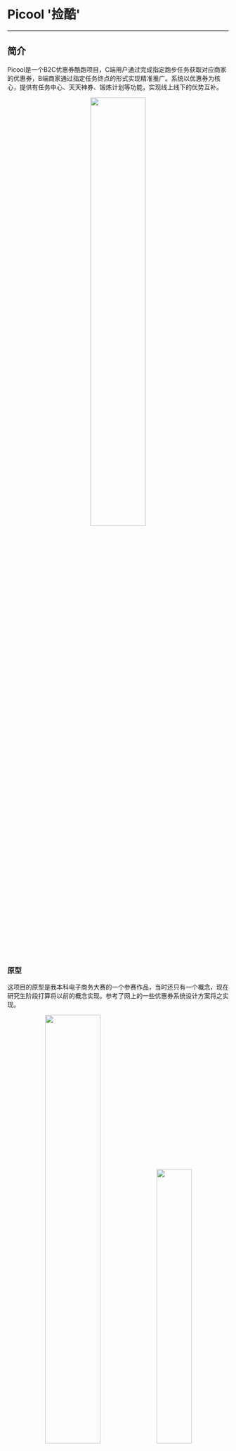 # Picool  '捡酷'
---
## 简介
Picool是一个B2C优惠券酷跑项目，C端用户通过完成指定跑步任务获取对应商家的优惠券，B端商家通过指定任务终点的形式实现精准推广。系统以优惠券为核心，提供有任务中心、天天神券、锻炼计划等功能，实现线上线下的优势互补。
<div align=center>
<img src="image/picool.png" width="50%"  align>
</div>

### 原型
这项目的原型是我本科电子商务大赛的一个参赛作品，当时还只有一个概念，现在研究生阶段打算将以前的概念实现。参考了网上的一些优惠券系统设计方案将之实现。
<div align=center >
<img src="image/01.png" width="50%">
<img src="image/03.png" width="40%">
<br>当时写的计划书，只拿了个二等奖</br>
</div>

## 模块设计
综上整个系统大致可以分为两个系统，优惠券系统和酷跑系统。酷跑系统跟市面上的跑步app差不多，其共功能主要负责，用户任务开始和完成的监控。优惠券系统负责抢券、发券、券推送、核销等优惠券相关功能。因为有两个子系统，所以将用户登录注册抽离，实现SSO单点登录

### 单点登录
基于OAuth2协议实现的SSO单点登录。能够实现一次登录就可以访问酷跑和优惠券两个子系统。将登录模块单独抽离出来作为一个子系统，完成 **登录认证** 和子系统的 **访问授权** 这两个功能。

<div align=center >
<img src="image/单点登录.png" width="80%">
</div>

#### OAuth2.0
这里使用OAuth2.0协议来标准化的实现子系统和认证授权系统的交互。
<div align=center >
<img src="image/OAuth2.png" width="80%">
</div>
OAuth2.0是目前最流行的授权机制，用来授权第三方应用，获取用户数据，就是你登录的时候，可以选择的微信登录。其本质上是一种协议，用来规范不同系统和授权服务之间的授权机制的，这里用来实现用户无感知的不同子系统的登录

<div align=center >
<img src="image/OAuth2-1.png" width="80%">
</div>

（上面是标准流程，但是因为是同一个应用，这里实际实现的时候进行了简化，在拿到任意一个token时，下次登录会直接发送这个token，这样上图的3，4直接跳过了）

#### JWT双令牌
OAuth2协议具体使用JWT（json web token）进行实现，使用了jwt双令牌的方式进行无感知刷新。
因为使用token进行登录，token的失效时间会比较短（万一被窃取就有安全问题），但是token经常失效，用户需要频繁登录，体验就会很差。

所以对于活跃的用户，我们不希望它的token经常过期。那它每次访问我都刷新它的token，这个方案可以，但是每次都刷新会给服务器带来较大的压力。使用双token的方案就可以缓解这个问题，假如用户的token过期但是refresh_token没有过期，就是使用refresh_token进行刷新，refresh_token快过期了，再刷新refresh_token

### 多级缓存
缓存就是存储数据副本或计算结果的组件，以便后续可以更快地访问

**读多写少**、**不要求一致性**、**时效要求越低**、**访问频率越高**、对**最终一致性**和**数据丢失**有一定程度的容忍的场景适合使用缓存。

一般应用中的缓存，主要分为 客户端缓存  网络缓存  服务端缓存，该系统主要采用redis+cachego实现的多级缓存。
其中cachego用来做本地缓存，缓存一些较为热点访问量较高的数据，一般是会存储天天神券的相关信息（每个用户几乎都会查看）。
redis用作一级缓存，分布式缓存，用以减少用户直接访问mysql数据库的次数，提升整个系统的吞吐量。

<div align=center >
<img src="image/多级缓存.png" width="40%">
</div>


### GEO

 GEO 是 Redis 3.2 版本新增的数据类型，主要用于存储地理位置信息，并对存储的信息进行操作。
 使用redis的GEO数据结构，存储商家的经纬度和任务目的地的经纬度.再酷跑子系统中，app会获取用户的经纬度 
 使用命令：GEORADIUS key 经度 维度  范围 
 获取用户当前距离较近的任务，并由酷跑系统进行两个目标点的路径规划。

### 券设计
普通券：商家发放，用户完成指定跑步任务可得，专用于对应商家的商品优惠
神券：平台发放，通过‘天天神券’模块限量发放，全平台商家可用

### 优惠券的生成与分发
#### 表设计
##### 券模板（券批次）
字段名称     | 含义
-------- | -----
id | 批次id
batch_name | 模板名称
coupon_name  | 优惠券名称
rule_id |  优惠券的规则，外键
total_count |  优惠券发放总数量
assign_count |  已发放的优惠券数
used_count |  已使用的优惠券

每个优惠券都会有的东西将之抽象为一个优惠券模板，商家每次要创建一批优惠券就新增一个优惠券批次，并且可以统计这次优惠券的使用情况。

##### 优惠券规则表

字段名称     | 含义
-------- | -----
rule_id | 规则id
rule_name| 规则名称
type | 规则类型，比如0是普通券1是神券，现在就两个券
rule_content |  规则内容，存入json数据，制定详细优惠规则

通过券模板和规则表就可以完整确定一批优惠券，其中具体的规则内容因为较为复杂多变，为了提高灵活性采用json数据保存，内容可以包括优惠券门槛，可用数量，金额，领取开始时间，结束时间等内容


##### 优惠券表

字段名称     | 含义
-------- | -----
coupon_id | 券id
user_id | 用户id
status |状态，四种0-未使用，1-已使用，2-冻结，3-已过期，
received_time | 领券时间
effective_time | 券有效时间
Usage_time | 使用时间

优惠券表的数据是具体哪个用户拥有哪张优惠券，即用户的领券信息，当用户抢券或者商家推送券的时候就会向其中插入一条数据，后期该表数据可能会十分庞大，需要考虑分库分表。

将优惠券表拆分成N张，每张表保存一部分数据。具体拆分的方法可以有垂直分表、或者水平分表，垂直分表就是将一些字段拆出去，比如这里的三个时间可以单独放在一张表中，但一般我们不会这么做，一般会使用水平分表。首先我们需要确定一个范围，比如2千万，那么我们可以以2千万为界将表进行拆分，前2千万的数据放在表一，后2千万的数据放在表2，然后我们再对id进行取模操作比如说取模2，这样1，3，5奇数编号的前两千万的数据就放在了表1_1中，依次就可以将数据拆分成多个表，每个表只有1千万的数据，大大减少了数据查询速度。（记得再建一个分片表来解决读扩散问题）


### B端功能

+ 优惠券发布
+ 跑步任务设置并绑定优惠券
+ 券的查看和统计
+ 券核销

### C端
+ 任务中心功能：附近的商家发布任务推送至任务中心
+ 天天神券功能：抢平台的神券
+ 领取任务，包括任务状态，时限等（跑步系统负责），完成任务出现领券入口
+ 券的使用，同商家核销

